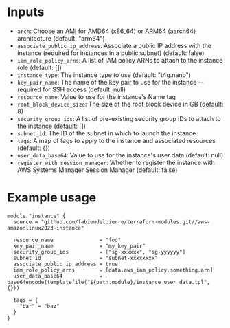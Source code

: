 # Inputs

- `arch`: Choose an AMI for AMD64 (x86_64) or ARM64 (aarch64) architecture (default: "arm64")
- `associate_public_ip_address`: Associate a public IP address with the instance (required for instances in a public subnet) (default: false)
- `iam_role_policy_arns`: A list of IAM policy ARNs to attach to the instance role (default: [])
- `instance_type`: The instance type to use (default: "t4g.nano")
- `key_pair_name`: The name of the key pair to use for the instance -- required for SSH access (default: null)
- `resource_name`: Value to use for the instance's Name tag
- `root_block_device_size`: The size of the root block device in GB (default: 8)
- `security_group_ids`: A list of pre-existing security group IDs to attach to the instance (default: [])
- `subnet_id`: The ID of the subnet in which to launch the instance
- `tags`: A map of tags to apply to the instance and associated resources (default: {})
- `user_data_base64`: Value to use for the instance's user data (default: null)
- `register_with_session_manager`: Whether to register the instance with AWS Systems Manager Session Manager (default: false)

# Example usage

```
module "instance" {
  source = "github.com/fabiendelpierre/terraform-modules.git//aws-amazonlinux2023-instance"

  resource_name               = "foo"
  key_pair_name               = "my_key_pair"
  security_group_ids          = ["sg-xxxxxx", "sg-yyyyyy"]
  subnet_id                   = "subnet-xxxxxxxx"
  associate_public_ip_address = true
  iam_role_policy_arns        = [data.aws_iam_policy.something.arn]
  user_data_base64            = base64encode(templatefile("${path.module}/instance_user_data.tpl", {}))

  tags = {
    "bar" = "baz"
  }
}
```
